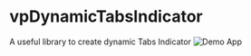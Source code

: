# vpDynamicTabsIndicator
A useful library to create dynamic Tabs Indicator
![Demo App](https://media.giphy.com/media/Ypf0iBYJCehy0uM086/giphy.gif)
